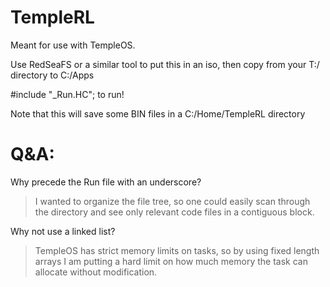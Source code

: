 # TempleRL

Meant for use with TempleOS.

Use RedSeaFS or a similar tool to put this in an iso, then copy from your T:/ directory to C:/Apps

#include "_Run.HC"; to run!

Note that this will save some BIN files in a C:/Home/TempleRL directory


# Q&A: 

Why precede the Run file with an underscore?
> I wanted to organize the file tree, so one could easily scan through the directory and see only relevant code files in a contiguous block.

Why not use a linked list?
> TempleOS has strict memory limits on tasks, so by using fixed length arrays I am putting a hard limit on how much memory the task can allocate without modification.
